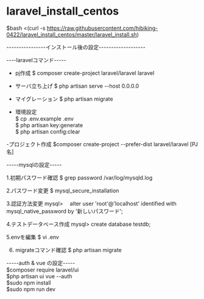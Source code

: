 # laravel_install_centos

$bash <(curl -s https://raw.githubusercontent.com/hibiking-0422/laravel_install_centos/master/laravel_install.sh)

----------------インストール後の設定-------------------

----laravelコマンド-----

- pj作成
$ composer create-project laravel/laravel laravel

- サーバ立ち上げ
$ php artisan serve --host 0.0.0.0

- マイグレーション
$ php artisan migrate

- 環境設定  
$ cp .env.example .env  
$ php artisan key:generate  
$ php artisan config:clear  


-プロジェクト作成
$composer create-project --prefer-dist laravel/laravel [PJ名]

-----mysqlの設定-----

1.初期パスワード確認
$ grep password /var/log/mysqld.log

2.パスワード変更
$ mysql_secure_installation

3.認証方法変更
mysql>　 alter user 'root'@'localhost' identified with mysql_native_password by '新しいパスワード';

4.テストデータベース作成
mysql> create database testdb;

5.envを編集
$ vi .env  

6. migrateコマンド確認
$ php artisan migrate

-----auth & vue の設定-----  
$composer require laravel/ui  
$php artisan ui vue --auth  
$sudo npm install  
$sudo npm run dev  


